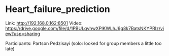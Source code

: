 # Heart_failure_prediction

Link: http://192.168.0.162:8501
Video: https://drive.google.com/file/d/1PBULqvhwXPlKWLhJ6g8k7BatsNKYPRIz/view?usp=sharing

Participants: Partson Pedzisayi (solo: looked for group members a little too late)
